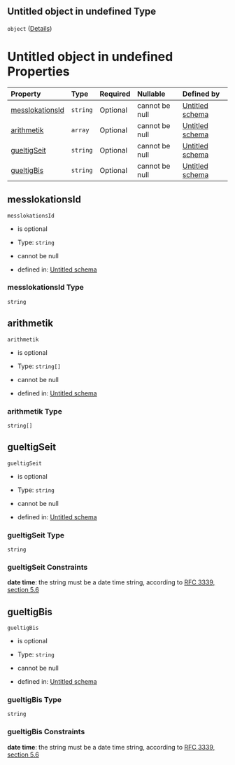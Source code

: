 ## Untitled object in undefined Type

`object` ([Details](messlokationszuordnung.md))

# Untitled object in undefined Properties

| Property                            | Type     | Required | Nullable       | Defined by                                                                                                                                                                                                      |
| :---------------------------------- | :------- | :------- | :------------- | :-------------------------------------------------------------------------------------------------------------------------------------------------------------------------------------------------------------- |
| [messlokationsId](#messlokationsid) | `string` | Optional | cannot be null | [Untitled schema](messlokationszuordnung-properties-messlokationsid.md "https://raw.githubusercontent.com/conuti-gmbh/bo4e/main/schemas/v1/com/Messlokationszuordnung.schema.json#/properties/messlokationsId") |
| [arithmetik](#arithmetik)           | `array`  | Optional | cannot be null | [Untitled schema](arithmetischeoperation.md "https://raw.githubusercontent.com/conuti-gmbh/bo4e/main/schemas/v1/enum/ArithmetischeOperation.schema.json#/properties/arithmetik")                                |
| [gueltigSeit](#gueltigseit)         | `string` | Optional | cannot be null | [Untitled schema](messlokationszuordnung-properties-gueltigseit.md "https://raw.githubusercontent.com/conuti-gmbh/bo4e/main/schemas/v1/com/Messlokationszuordnung.schema.json#/properties/gueltigSeit")         |
| [gueltigBis](#gueltigbis)           | `string` | Optional | cannot be null | [Untitled schema](messlokationszuordnung-properties-gueltigbis.md "https://raw.githubusercontent.com/conuti-gmbh/bo4e/main/schemas/v1/com/Messlokationszuordnung.schema.json#/properties/gueltigBis")           |

## messlokationsId



`messlokationsId`

*   is optional

*   Type: `string`

*   cannot be null

*   defined in: [Untitled schema](messlokationszuordnung-properties-messlokationsid.md "https://raw.githubusercontent.com/conuti-gmbh/bo4e/main/schemas/v1/com/Messlokationszuordnung.schema.json#/properties/messlokationsId")

### messlokationsId Type

`string`

## arithmetik



`arithmetik`

*   is optional

*   Type: `string[]`

*   cannot be null

*   defined in: [Untitled schema](arithmetischeoperation.md "https://raw.githubusercontent.com/conuti-gmbh/bo4e/main/schemas/v1/enum/ArithmetischeOperation.schema.json#/properties/arithmetik")

### arithmetik Type

`string[]`

## gueltigSeit



`gueltigSeit`

*   is optional

*   Type: `string`

*   cannot be null

*   defined in: [Untitled schema](messlokationszuordnung-properties-gueltigseit.md "https://raw.githubusercontent.com/conuti-gmbh/bo4e/main/schemas/v1/com/Messlokationszuordnung.schema.json#/properties/gueltigSeit")

### gueltigSeit Type

`string`

### gueltigSeit Constraints

**date time**: the string must be a date time string, according to [RFC 3339, section 5.6](https://tools.ietf.org/html/rfc3339 "check the specification")

## gueltigBis



`gueltigBis`

*   is optional

*   Type: `string`

*   cannot be null

*   defined in: [Untitled schema](messlokationszuordnung-properties-gueltigbis.md "https://raw.githubusercontent.com/conuti-gmbh/bo4e/main/schemas/v1/com/Messlokationszuordnung.schema.json#/properties/gueltigBis")

### gueltigBis Type

`string`

### gueltigBis Constraints

**date time**: the string must be a date time string, according to [RFC 3339, section 5.6](https://tools.ietf.org/html/rfc3339 "check the specification")
